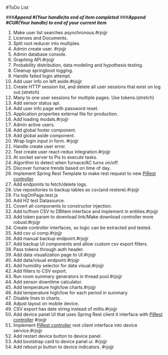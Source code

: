 #ToDo List

###***Append #(Your handle)to end of item completed***
###***Append #CUR(Your handle) to end of your current item***

1. Make user list searches asynchronous.#rjojjr
2. Licenses and Documents.
3. Split root reducer into multiples.
4. Admin create user. #rjojjr
5. Admin database console.
6. Graphing API.#rjojjr
7. Probability distribution, data modeling and hypothesis testing.
8. Cleanup springboot logging.
9. Handle failed login attempt.
10. Add user info on left aside.#rjojjr
11. Create HTTP session list, and delete all user sessions that exist on log out.(stretch)
12. Many to one user sessions for multiple pages. Use tokens.(stretch)
13. Add sensor status api.
14. Add user info page with password reset.
15. Application properties external file for production.
16. Add loading modals.#rjojjr
17. Admin active users.
18. Add global footer component.
19. Add global aside component.
20. Wrap login input in form. #rjojjr
21. Handle create user error.
22. Test create user react-redux integration.#rjojjr
23. At socket server to Pis to execute tasks.
24. Algorithm to detect when furnace/AC turns on/off.
25. Discover furnace trends based on time of day.
26. Implement Spring Rest Template to make rest request to new [PiRest controller](https://github.com/rjojjr/PiScalaRestController)
27. Add endpoints to fetch/delete logs.
28. Use repositories to backup tables as csv(and restore).#rjojjr
29. Fix logOnPage.test.js
30. Add H2 test Datasource.
31. Covert all components to constructor injection.
32. Add to/from CSV to DBItem interface and implement in entities.#rjojjr
33. Add token param to download link/Make download controller more robust.#rjojjr
34. Create controller interfaces, so logic can be extracted and tested.
35. Add csv ui comp.#rjojjr
36. Add manual backup endpoint.#rjojjr
37. Add backup UI components and allow custom csv export filters. 
38. Pass tokens through auth header.
39. Add data visualization page to UI.#rjojjr
40. Add data/visual endpoint.#rjojjr
41. Add humidity selector for data visual.#rjojjr
42. Add filters to CSV export.
43. Run room summary generators in thread pool.#rjojjr
44. Add sensor downtime calculator.
45. Add temperature high/low charts.#rjojjr
46. Add temperature high/low for each period in summary.
47. Disable lines in charts.
48. Adjust layout on mobile device.
49. CSV export has date string instead of millis.#rjojjr
50. Add device panel UI that uses Spring Rest client it interface with [PiRest controller](https://github.com/rjojjr/PiScalaRestController) #rjojjr
51. Implement [PiRest controller](https://github.com/rjojjr/PiScalaRestController) rest client interface into device service.#rjojjr
52. Add restart device button to device panel.
53. Add bootstrap card to device panel ui. #rjojjr
54. Add reboot pi button to device indicators. #rjojjr